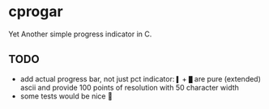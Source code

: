# cprogar

Yet Another simple progress indicator in C.

## TODO

- add actual progress bar, not just pct indicator: `▌` + `█` are pure (extended)
  ascii and provide 100 points of resolution with 50 character width
- some tests would be nice :eyes:
